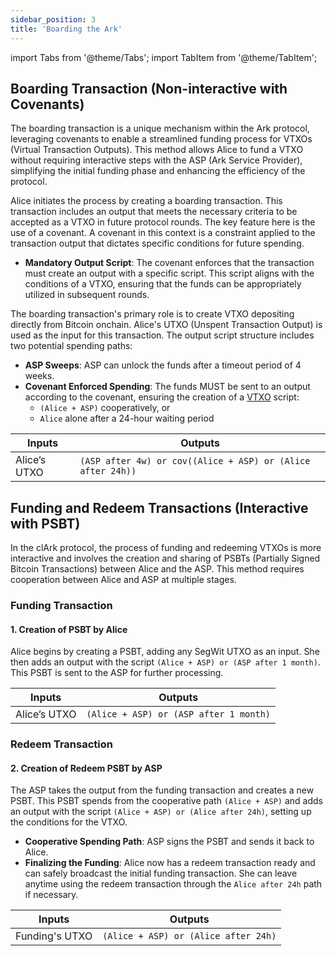 ```yaml
---
sidebar_position: 3
title: 'Boarding the Ark'
---
```


import Tabs from '@theme/Tabs';
import TabItem from '@theme/TabItem';

<Tabs>
<TabItem value="ark" label="Ark" default>

## Boarding Transaction (Non-interactive with Covenants)

The boarding transaction is a unique mechanism within the Ark protocol, leveraging covenants to enable a streamlined funding process for VTXOs (Virtual Transaction Outputs). This method allows Alice to fund a VTXO without requiring interactive steps with the ASP (Ark Service Provider), simplifying the initial funding phase and enhancing the efficiency of the protocol.

Alice initiates the process by creating a boarding transaction. This transaction includes an output that meets the necessary criteria to be accepted as a VTXO in future protocol rounds. The key feature here is the use of a covenant. A covenant in this context is a constraint applied to the transaction output that dictates specific conditions for future spending.

- **Mandatory Output Script**: The covenant enforces that the transaction must create an output with a specific script. This script aligns with the conditions of a VTXO, ensuring that the funds can be appropriately utilized in subsequent rounds.

The boarding transaction's primary role is to create VTXO depositing directly from Bitcoin onchain. Alice's UTXO (Unspent Transaction Output) is used as the input for this transaction. The output script structure includes two potential spending paths:

- **ASP Sweeps**: ASP can unlock the funds after a timeout period of 4 weeks.
- **Covenant Enforced Spending**: The funds MUST be sent to an output according to the covenant, ensuring the creation of a [VTXO](./concepts.md#vtxo) script:
  - `(Alice + ASP)` cooperatively, or
  - `Alice` alone after a 24-hour waiting period

| Inputs       | Outputs                                                                     |
| ------------ | --------------------------------------------------------------------------- |
| Alice’s UTXO | `(ASP after 4w) or cov((Alice + ASP) or (Alice after 24h))`                 |

</TabItem>
<TabItem value="clark" label="clArk">

## Funding and Redeem Transactions (Interactive with PSBT)

In the clArk protocol, the process of funding and redeeming VTXOs is more interactive and involves the creation and sharing of PSBTs (Partially Signed Bitcoin Transactions) between Alice and the ASP. This method requires cooperation between Alice and ASP at multiple stages.

### Funding Transaction

#### 1. Creation of PSBT by Alice

Alice begins by creating a PSBT, adding any SegWit UTXO as an input. She then adds an output with the script `(Alice + ASP) or (ASP after 1 month)`. This PSBT is sent to the ASP for further processing.

| Inputs       | Outputs                                                     |
| ------------ | ----------------------------------------------------------- |
| Alice’s UTXO | `(Alice + ASP) or (ASP after 1 month)`                      |

### Redeem Transaction

#### 2. Creation of Redeem PSBT by ASP

The ASP takes the output from the funding transaction and creates a new PSBT. This PSBT spends from the cooperative path `(Alice + ASP)` and adds an output with the script `(Alice + ASP) or (Alice after 24h)`, setting up the conditions for the VTXO.

- **Cooperative Spending Path**: ASP signs the PSBT and sends it back to Alice.
- **Finalizing the Funding**: Alice now has a redeem transaction ready and can safely broadcast the initial funding transaction. She can leave anytime using the redeem transaction through the `Alice after 24h` path if necessary.

| Inputs            | Outputs                                                     |
| ----------------- | ----------------------------------------------------------- |
| Funding's UTXO    | `(Alice + ASP) or (Alice after 24h)`                        |

</TabItem>
</Tabs>
